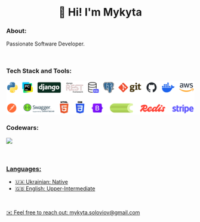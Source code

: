 <div id="header" align="center"><h1>👋 Hi! I'm Mykyta</h1></div>

### About:
Passionate Software Developer.

<br>

### Tech Stack and Tools:
<img src="images/stack_and_tools.png" width="600">

<br>

### Codewars:
<a href="https://www.codewars.com/users/mykytaso"><img src="https://www.codewars.com/users/mykytaso/badges/small">

<br>

### Languages:
- 🇺🇦 Ukrainian: Native
- 🇬🇧 English: Upper-Intermediate

<br>

✉️ Feel free to reach out: mykyta.soloviov@gmail.com
